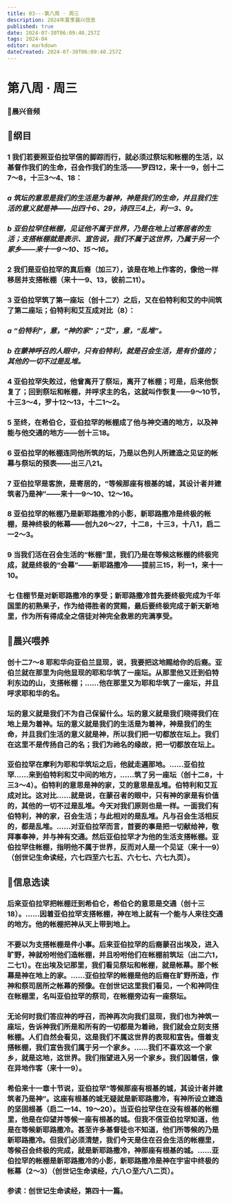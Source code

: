 ```yaml
---
title: 03---第八周 · 周三
description: 2024年夏季晨兴信息
published: true
date: 2024-07-30T06:09:40.257Z
tags: 2024-04
editor: markdown
dateCreated: 2024-07-30T06:09:40.257Z
---
```


# 第八周 · 周三
### 🎵晨兴音频

## 📖纲目

### 1    我们若要照亚伯拉罕信的脚踪而行，就必须过祭坛和帐棚的生活，以基督作我们的生命，召会作我们的生活——罗四12，来十一9，创十二7～8，十三3～4、18：

### *a    筑坛的意思是我们的生活是为着神，神是我们的生命，并且我们生活的意义就是神——出四十6、29，诗四三4上，利一3、9。*

### *b    亚伯拉罕住帐棚，见证他不属于世界，乃是在地上过寄居者的生活；支搭帐棚就是表示、宣告说，我们不属于这世界，乃属于另一个家乡——来十一9～10、15～16。*

### 2    我们是亚伯拉罕的真后裔（加三7），该是在地上作客的，像他一样移居并支搭帐棚（来十一9、13，彼前二11）。

### 3    亚伯拉罕筑了第一座坛（创十二7）之后，又在伯特利和艾的中间筑了第二座坛；伯特利和艾互成对比（8）：

### *a    “伯特利”，意，“神的家”；“艾”，意，“乱堆”。*

### *b    在蒙神呼召的人眼中，只有伯特利，就是召会生活，是有价值的；其他的一切不过是乱堆。*

### 4    亚伯拉罕失败过，他曾离开了祭坛，离开了帐棚；可是，后来他恢复了；回到祭坛和帐棚，并呼求主的名，这就叫作恢复——9～10节，十三3～4，罗十12～13，十二1～2。

### 5    至终，在希伯仑，亚伯拉罕的帐棚成了他与神交通的地方，以及神能与他交通的地方——创十三18。

### 6    亚伯拉罕的帐棚连同他所筑的坛，乃是以色列人所建造之见证的帐幕与祭坛的预表——出三八21。

### 7    亚伯拉罕是客旅，是寄居的，“等候那座有根基的城，其设计者并建筑者乃是神”——来十一9～10、12～16。

### 8    亚伯拉罕的帐棚乃是新耶路撒冷的小影，新耶路撒冷是终极的帐棚，是神终极的帐幕——创九26～27，十二8，十三3，十八1，启二一2～3。

### 9    当我们活在召会生活的“帐棚”里，我们乃是在等候这帐棚的终极完成，就是终极的“会幕”——新耶路撒冷——提前三15，利一1，来十一10。

### 七    住棚节是对新耶路撒冷的享受；新耶路撒冷首先要终极完成为千年国里的初熟果子，作为给得胜者的赏赐，最后要终极完成于新天新地里，作为所有得成全之信徒对神完全救恩的完满享受。

## 📖晨兴喂养

### 创十二7～8    耶和华向亚伯兰显现，说，我要把这地赐给你的后裔。亚伯兰就在那里为向他显现的耶和华筑了一座坛。从那里他又迁到伯特利东边的山，支搭帐棚；……他在那里又为耶和华筑了一座坛，并且呼求耶和华的名。

### 坛的意义就是我们不为自己保留什么。坛的意义就是我们晓得我们在地上是为着神。坛的意义就是我们的生活是为着神，神是我们的生命，并且我们生活的意义就是神，所以我们把一切都放在坛上。我们在这里不是传扬自己的名；我们为祂名的缘故，把一切都放在坛上。

### 亚伯拉罕在摩利为耶和华筑坛之后，他就走遍那地。……亚伯拉罕……来到伯特利和艾中间的地方，……筑了另一座坛（创十二8，十三3～4）。伯特利的意思是神的家，艾的意思是乱堆。伯特利和艾互成对比。这对比……就是说，在蒙召者的眼中，只有神的家是有价值的，其他的一切不过是乱堆。今天对我们原则也是一样。一面我们有伯特利，神的家，召会生活；与此相对的是乱堆。凡与召会生活相反的，都是乱堆。……对亚伯拉罕而言，首要的事是把一切献给神，敬拜事奉神，并与神有交通。然后亚伯拉罕才为他的生活支搭帐棚。亚伯拉罕住帐棚，指明他不属于世界，反而对人是一个见证（来十一9）（创世记生命读经，六七四至六七五、六七七、六七九页）。

## 📖信息选读

### 后来亚伯拉罕把帐棚迁到希伯仑，希伯仑的意思是交通（创十三18）。……因着亚伯拉罕支搭帐棚，神在地上就有一个能与人来往交通的地方。他的帐棚把神从天上带到地上。

### 不要以为支搭帐棚是件小事。后来亚伯拉罕的后裔蒙召出埃及，进入旷野，神就吩咐他们造帐棚，并且吩咐他们在帐棚前筑坛（出二六1，二七1）。在出埃及记那里，我们看见祭坛和帐棚，就是帐幕。那个帐幕是神在地上的家。……亚伯拉罕的帐棚是他的后裔在旷野所造，作神和祭司居所之帐幕的预像。在创世记这里我们看见，一个和神同住在帐棚里，名叫亚伯拉罕的祭司，在帐棚旁边有一座祭坛。

### 无论何时我们答应神的呼召，而神再次向我们显现，我们也为神筑一座坛，告诉神我们所是和所有的一切都是为着祂，我们就会立刻支搭帐棚。人们自然会看见，这是我们不属这世界的表现和宣告。借着支搭帐棚，我们宣告我们属于另一个家乡。……我们不喜欢这一个家乡，就是这地，这世界。我们指望进入另一个家乡。我们因着信，像在异地作客（来十一9）。

### 希伯来十一章十节说，亚伯拉罕“等候那座有根基的城，其设计者并建筑者乃是神”。这座有根基的城无疑就是新耶路撒冷，有神所设立建造的坚固根基（启二一14、19～20）。当亚伯拉罕住在没有根基的帐棚里，他是在仰望并等候一座有根基的城。但我不信亚伯拉罕知道，他是在等候新耶路撒冷。甚至许多基督徒也不知道，他们所等候的乃是新耶路撒冷。但我们必须清楚，我们今天是住在召会生活的帐棚里，等候召会终极的完成，就是新耶路撒冷，神那座有根基的城。……亚伯拉罕的帐棚是新耶路撒冷的小影，新耶路撒冷是神在宇宙中终极的帐幕（2～3）（创世记生命读经，六八○至六八二页）。

### 参读：创世记生命读经，第四十一篇。
<!-- Google tag (gtag.js) -->
<script async src="https://www.googletagmanager.com/gtag/js?id=G-1P8709Z16T"></script>
<script>
  window.dataLayer = window.dataLayer || [];
  function gtag(){dataLayer.push(arguments);}
  gtag('js', new Date());

  gtag('config', 'G-1P8709Z16T');
</script>
